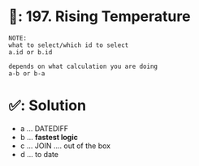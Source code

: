 # 📄: 197. Rising Temperature

```
NOTE:
what to select/which id to select
a.id or b.id

depends on what calculation you are doing
a-b or b-a
```

# ✅: Solution

- a ... DATEDIFF
- b ... **fastest logic**
- c ... JOIN .... out of the box
- d ... to date
